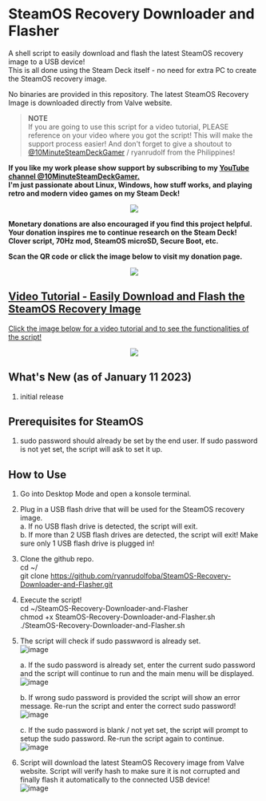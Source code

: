 # SteamOS Recovery Downloader and Flasher

A shell script to easily download and flash the latest SteamOS recovery image to a USB device! \
This is all done using the Steam Deck itself - no need for extra PC to create the SteamOS recovery image.

No binaries are provided in this repository. The latest SteamOS Recovery Image is downloaded directly from Valve website.

> **NOTE**\
> If you are going to use this script for a video tutorial, PLEASE reference on your video where you got the script! This will make the support process easier!
> And don't forget to give a shoutout to [@10MinuteSteamDeckGamer](https://www.youtube.com/@10MinuteSteamDeckGamer/) / ryanrudolf from the Philippines!
>

<b> If you like my work please show support by subscribing to my [YouTube channel @10MinuteSteamDeckGamer.](https://www.youtube.com/@10MinuteSteamDeckGamer/) </b> <br>
<b> I'm just passionate about Linux, Windows, how stuff works, and playing retro and modern video games on my Steam Deck! </b>
<p align="center">
<a href="https://www.youtube.com/@10MinuteSteamDeckGamer/"> <img src="https://github.com/ryanrudolfoba/SteamOS-Recovery-Downloader-and-Flasher/blob/main/10minute.png"/> </a>
</p>

<b>Monetary donations are also encouraged if you find this project helpful. Your donation inspires me to continue research on the Steam Deck! Clover script, 70Hz mod, SteamOS microSD, Secure Boot, etc.</b>

<b>Scan the QR code or click the image below to visit my donation page.</b>

<p align="center">
<a href="https://www.paypal.com/donate/?business=VSMP49KYGADT4&no_recurring=0&item_name=Your+donation+inspires+me+to+continue+research+on+the+Steam+Deck%21%0AClover+script%2C+70Hz+mod%2C+SteamOS+microSD%2C+Secure+Boot%2C+etc.%0A%0A&currency_code=CAD"> <img src="https://github.com/ryanrudolfoba/SteamOS-Recovery-Downloader-and-Flasher/blob/main/QRCode.png"/> </a>
</p>


## [Video Tutorial - Easily Download and Flash the SteamOS Recovery Image](https://www.youtube.com/watch?v=heo2yFycnsM)
[Click the image below for a video tutorial and to see the functionalities of the script!](https://www.youtube.com/watch?v=heo2yFycnsM)
</b>
<p align="center">
<a href="https://www.youtube.com/watch?v=heo2yFycnsM"> <img src="https://github.com/ryanrudolfoba/SteamDOS-Recovery-Downloader-and-Flasher/blob/main/banner.png"/> </a>
</p>

## What's New (as of January 11 2023)
1. initial release

## Prerequisites for SteamOS
1. sudo password should already be set by the end user. If sudo password is not yet set, the script will ask to set it up.

## How to Use
1. Go into Desktop Mode and open a konsole terminal.
2. Plug in a USB flash drive that will be used for the SteamOS recovery image. \
   a. If no USB flash drive is detected, the script will exit. \
   b. If more than 2 USB flash drives are detected, the script will exit! Make sure only 1 USB flash drive is plugged in!
   
4. Clone the github repo. \
   cd ~/ \
   git clone https://github.com/ryanrudolfoba/SteamOS-Recovery-Downloader-and-Flasher.git
5. Execute the script! \
   cd ~/SteamOS-Recovery-Downloader-and-Flasher \
   chmod +x SteamOS-Recovery-Downloader-and-Flasher.sh \
   ./SteamOS-Recovery-Downloader-and-Flasher.sh
   
6. The script will check if sudo passwword is already set.\
![image](https://github.com/ryanrudolfoba/SteamDeck-dualboot/assets/98122529/0a004f8d-a840-4867-b897-bae2d1b1395d)

   a. If the sudo password is already set, enter the current sudo password and the script will continue to run and the main menu will be displayed. \
   ![image](https://github.com/ryanrudolfoba/SteamDeck-dualboot/assets/98122529/afe7d0d5-500f-4bc5-83f1-db14886bd826)

   b. If wrong sudo password is provided the script will show an error message. Re-run the script and enter the correct sudo password!\
![image](https://github.com/ryanrudolfoba/SteamDeck-dualboot/assets/98122529/41852180-89ce-4d3e-9d91-c25396abfa11)
         
   c. If the sudo password is blank / not yet set, the script will prompt to setup the sudo password. Re-run the script again to continue.\
![image](https://github.com/ryanrudolfoba/SteamDeck-dualboot/assets/98122529/e3845f99-073c-4fdc-8cab-582ad08b87e8)

7. Script will download the latest SteamOS Recovery image from Valve website. Script will verify hash to make sure it is not corrupted and finally flash it automatically to the connected USB device!\
![image](https://github.com/ryanrudolfoba/SteamDeck-dualboot/assets/98122529/afe7d0d5-500f-4bc5-83f1-db14886bd826)


